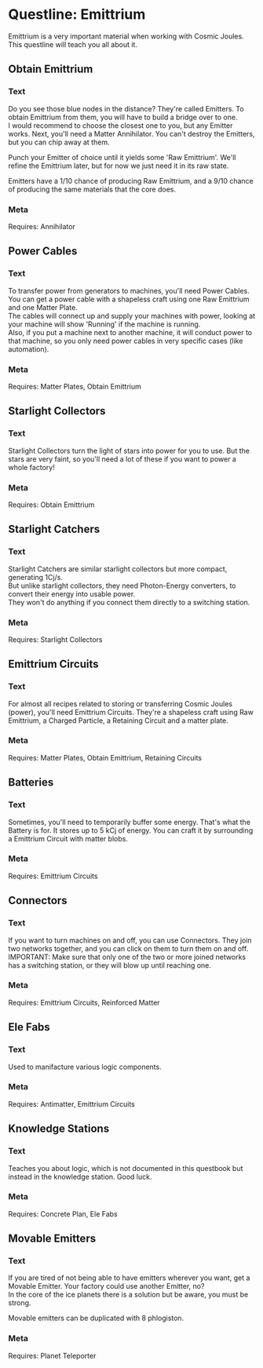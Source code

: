 
# Questline: Emittrium

Emittrium is a very important material when working with Cosmic Joules. This questline will teach you all about it.

## Obtain Emittrium

### Text

Do you see those blue nodes in the distance? They're called Emitters. To obtain Emittrium from them, you will have to build a bridge over to one.  
I would recommend to choose the closest one to you, but any Emitter works. Next, you'll need a Matter Annihilator. You can't destroy the Emitters, but you can chip away at them.  
  
Punch your Emitter of choice until it yields some 'Raw Emittrium'. We'll refine the Emittrium later, but for now we just need it in its raw state.  
  
Emitters have a 1/10 chance of producing Raw Emittrium, and a 9/10 chance of producing the same materials that the core does.  

### Meta

Requires: Annihilator

## Power Cables

### Text

To transfer power from generators to machines, you'll need Power Cables. You can get a power cable with a shapeless craft using one Raw Emittrium and one Matter Plate.  
The cables will connect up and supply your machines with power, looking at your machine will show 'Running' if the machine is running.  
Also, if you put a machine next to another machine, it will conduct power to that machine, so you only need power cables in very specific cases (like automation).

### Meta

Requires: Matter Plates, Obtain Emittrium

## Starlight Collectors

### Text

Starlight Collectors turn the light of stars into power for you to use. But the stars are very faint, so you'll need a lot of these if you want to power a whole factory!

### Meta

Requires: Obtain Emittrium

## Starlight Catchers

### Text

Starlight Catchers are similar starlight collectors but more compact, generating 1Cj/s.  
But unlike starlight collectors, they need Photon-Energy converters, to convert their energy into usable power.  
They won't do anything if you connect them directly to a switching station.  

### Meta

Requires: Starlight Collectors

## Emittrium Circuits

### Text

For almost all recipes related to storing or transferring Cosmic Joules (power), you'll need Emittrium Circuits. They're a shapeless craft using Raw Emittrium, a Charged Particle, a Retaining Circuit and a matter plate.

### Meta

Requires: Matter Plates, Obtain Emittrium, Retaining Circuits

## Batteries

### Text

Sometimes, you'll need to temporarily buffer some energy. That's what the Battery is for. It stores up to 5 kCj of energy. You can craft it by surrounding a Emittrium Circuit with matter blobs.

### Meta

Requires: Emittrium Circuits

## Connectors

### Text

If you want to turn machines on and off, you can use Connectors. They join two networks together, and you can click on them to turn them on and off.  
IMPORTANT: Make sure that only one of the two or more joined networks has a switching station, or they will blow up until reaching one.

### Meta

Requires: Emittrium Circuits, Reinforced Matter

## Ele Fabs

### Text

Used to manifacture various logic components.

### Meta

Requires: Antimatter, Emittrium Circuits

## Knowledge Stations

### Text

Teaches you about logic, which is not documented in this questbook but instead in the knowledge station. Good luck.

### Meta

Requires: Concrete Plan, Ele Fabs

## Movable Emitters

### Text

If you are tired of not being able to have emitters wherever you want, get a Movable Emitter. Your factory could use another Emitter, no?  
In the core of the ice planets there is a solution but be aware, you must be strong.  
  
Movable emitters can be duplicated with 8 phlogiston.  

### Meta

Requires: Planet Teleporter